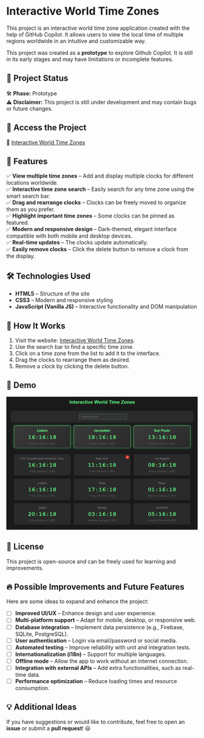 # Interactive World Time Zones

This project is an interactive world time zone application created with the help of GitHub Copilot. It allows users to view the local time of multiple regions worldwide in an intuitive and customizable way.

This project was created as a **prototype** to explore Github Copilot. It is still in its early stages and may have limitations or incomplete features.

## 🚀 Project Status

🛠️ **Phase:** Prototype  
⚠️ **Disclaimer:** This project is still under development and may contain bugs or future changes.

## 📌 Access the Project  
🔗 [Interactive World Time Zones](https://olavogiamp.github.io/Interactive-World-Time-Zones/)

## 🎯 Features  

✅ **View multiple time zones** – Add and display multiple clocks for different locations worldwide.  
✅ **Interactive time zone search** – Easily search for any time zone using the smart search bar.  
✅ **Drag and rearrange clocks** – Clocks can be freely moved to organize them as you prefer.  
✅ **Highlight important time zones** – Some clocks can be pinned as featured.  
✅ **Modern and responsive design** – Dark-themed, elegant interface compatible with both mobile and desktop devices.  
✅ **Real-time updates** – The clocks update automatically.  
✅ **Easily remove clocks** – Click the delete button to remove a clock from the display.  

## 🛠️ Technologies Used  

- **HTML5** – Structure of the site  
- **CSS3** – Modern and responsive styling  
- **JavaScript (Vanilla JS)** – Interactive functionality and DOM manipulation  

## 🚀 How It Works  

1. Visit the website: [Interactive World Time Zones](https://olavogiamp.github.io/Interactive-World-Time-Zones/).  
2. Use the search bar to find a specific time zone.  
3. Click on a time zone from the list to add it to the interface.  
4. Drag the clocks to rearrange them as desired.  
5. Remove a clock by clicking the delete button.  

## 📸 Demo  

![Preview](preview.png)

## 📜 License  

This project is open-source and can be freely used for learning and improvements.

## 🔥 Possible Improvements and Future Features

Here are some ideas to expand and enhance the project:

- [ ] **Improved UI/UX** – Enhance design and user experience.
- [ ] **Multi-platform support** – Adapt for mobile, desktop, or responsive web.
- [ ] **Database integration** – Implement data persistence (e.g., Firebase, SQLite, PostgreSQL).
- [ ] **User authentication** – Login via email/password or social media.
- [ ] **Automated testing** – Improve reliability with unit and integration tests.
- [ ] **Internationalization (i18n)** – Support for multiple languages.
- [ ] **Offline mode** – Allow the app to work without an internet connection.
- [ ] **Integration with external APIs** – Add extra functionalities, such as real-time data.
- [ ] **Performance optimization** – Reduce loading times and resource consumption.

## 💡 Additional Ideas

If you have suggestions or would like to contribute, feel free to open an **issue** or submit a **pull request**! 😃

